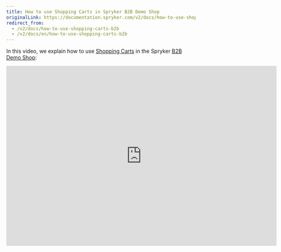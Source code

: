 ```yaml
---
title: How to use Shopping Carts in Spryker B2B Demo Shop
originalLink: https://documentation.spryker.com/v2/docs/how-to-use-shopping-carts-b2b
redirect_from:
  - /v2/docs/how-to-use-shopping-carts-b2b
  - /v2/docs/en/how-to-use-shopping-carts-b2b
---
```


In this video, we explain how to use [Shopping Carts](/docs/scos/dev/features/201903.0/shopping-cart/shopping-cart.html) in the Spryker [B2B Demo Shop](https://documentation.spryker.com/v2/docs/demoshops#b2b-demo-shop):

<iframe src="https://fast.wistia.net/embed/iframe/s776wlo9ds" title="How to use Shopping Carts in Spryker" allowtransparency="true" frameborder="0" scrolling="no" class="wistia_embed" name="wistia_embed" allowfullscreen="0" mozallowfullscreen="0" webkitallowfullscreen="0" oallowfullscreen="0" msallowfullscreen="0" width="720" height="480"></iframe>
